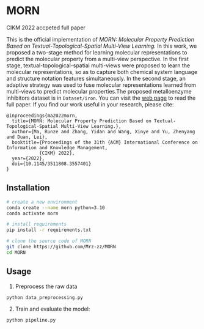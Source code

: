 # MORN

CIKM 2022 accpeted full paper


This is the official implementation of *MORN: Molecular Property Prediction Based on Textual-Topological-Spatial Multi-View Learning.* In this work, we proposed a two-stage method for learning molecular representations to predict the molecular property from a multi-view perspective. In the first stage, textual-topological-spatial multi-views were proposed to learn the molecular representations, so as to capture both chemical system language and structure notation features simultaneously. In the second stage, an adaptive strategy was used to fuse molecular representations learned from multi-views to predict molecular properties.The proposed metalloenzyme inhibitors dataset is in `Dataset/iron`. You can visit the [web page](https://dl.acm.org/doi/abs/10.1145/3511808.3557401) to read the full paper.  If you find our work useful in your research, please cite:

```
@inproceedings{ma2022morn,
  title={MORN: Molecular Property Prediction Based on Textual-Topological-Spatial Multi-View Learning.},
  author={Ma, Runze and Zhang, Yidan and Wang, Xinye and Yu, Zhenyang and Duan, Lei},
  booktitle={Proceedings of the 31th {ACM} International Conference on Information and Knowledge Management,
            {CIKM} 2022},
  year={2022},
  doi={10.1145/3511808.3557401}
}
```




## Installation
```bash
# create a new environment
conda create --name morn python=3.10
conda activate morn

# install requirements
pip install -r requirements.txt

# clone the source code of MORN
git clone https://github.com/Mrz-zz/MORN
cd MORN
```



## Usage
1. Preprocess the raw data

```bash
python data_preprocessing.py
```

2. Train and evaluate the model:
```bash
python pipeline.py
```


